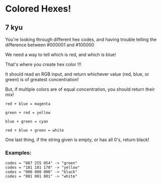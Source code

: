 # Colored Hexes!
## 7 kyu

You're looking through different hex codes, and having trouble telling the difference between #000001 and #100000

We need a way to tell which is red, and which is blue!

That's where you create hex color !!!

It should read an RGB input, and return whichever value (red, blue, or green) is of greatest concentration!

But, if multiple colors are of equal concentration, you should return their mix!
```
red + blue = magenta

green + red = yellow

blue + green = cyan

red + blue + green = white
```

One last thing, if the string given is empty, or has all 0's, return black!

### Examples:
```
codes = "087 255 054" -> "green"
codes = "181 181 170" -> "yellow"
codes = "000 000 000" -> "black"
codes = "001 001 001" -> "white"
```

